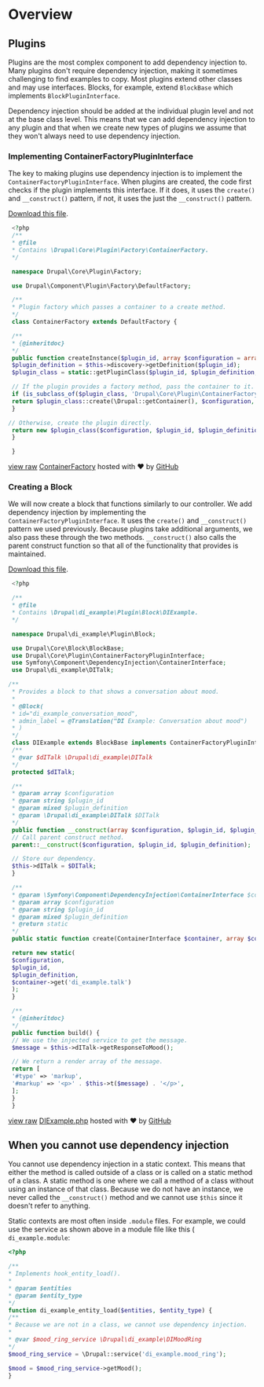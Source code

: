 <!--
{
"name" : "drupal-8-dependency-injection-and-plugins",
"version" : "0.0.1",
"title" : "Lesson 11.4 - Dependency injection and plugins",
"description" : "Dependency injection and plugins",
"freshnessDate" : 2015-12-11,
"homepage" : "https://docs.acquia.com/articles/drupal-8-dependency-injection-and-plugins",
"canonicalSource" : "https://docs.acquia.com/articles/drupal-8-dependency-injection-and-plugins",
"license" : "CC BY-SA"
}
-->

<!-- @section -->

# Overview

<!-- @section -->

## Plugins

Plugins are the most complex component to add dependency injection to. Many plugins don't require dependency injection, making it sometimes challenging to find examples to copy. Most plugins extend other classes and may use interfaces. Blocks, for example, extend `BlockBase` which implements `BlockPluginInterface`.

Dependency injection should be added at the individual plugin level and not at the base class level. This means that we can add dependency injection to any plugin and that when we create new types of plugins we assume that they won't always need to use dependency injection.

### Implementing ContainerFactoryPluginInterface

The key to making plugins use dependency injection is to implement the `ContainerFactoryPluginInterface`. When plugins are created, the code first checks if the plugin implements this interface. If it does, it uses the `create()` and `__construct()` pattern, if not, it uses the just the `__construct()` pattern.

[Download this file](https://gist.github.com/acquialibrary/a7025196e4721dfc1359/archive/e16b42fc37bc65ea330a2fd156edbb3783507863.zip).

```php
 <?php
 /**
 * @file
 * Contains \Drupal\Core\Plugin\Factory\ContainerFactory.
 */

 namespace Drupal\Core\Plugin\Factory;

 use Drupal\Component\Plugin\Factory\DefaultFactory;

 /**
 * Plugin factory which passes a container to a create method.
 */
 class ContainerFactory extends DefaultFactory {

 /**
 * {@inheritdoc}
 */
 public function createInstance($plugin_id, array $configuration = array()) {
 $plugin_definition = $this->discovery->getDefinition($plugin_id);
 $plugin_class = static::getPluginClass($plugin_id, $plugin_definition, $this->interface);

 // If the plugin provides a factory method, pass the container to it.
 if (is_subclass_of($plugin_class, 'Drupal\Core\Plugin\ContainerFactoryPluginInterface')) {
 return $plugin_class::create(\Drupal::getContainer(), $configuration, $plugin_id, $plugin_definition);
 }

// Otherwise, create the plugin directly.
 return new $plugin_class($configuration, $plugin_id, $plugin_definition);
 }

 }
```
[view raw](https://gist.github.com/acquialibrary/a7025196e4721dfc1359/raw/e16b42fc37bc65ea330a2fd156edbb3783507863/ContainerFactory) [ContainerFactory](https://gist.github.com/acquialibrary/a7025196e4721dfc1359#file-containerfactory) hosted with ❤ by [GitHub](https://github.com)

### Creating a Block

We will now create a block that functions similarly to our controller. We add dependency injection by implementing the `ContainerFactoryPluginInterface`. It uses the `create()` and `__construct()` pattern we used previously. Because plugins take additional arguments, we also pass these through the two methods. `__construct()` also calls the parent construct function so that all of the functionality that provides is maintained.

[Download this file](https://gist.github.com/acquialibrary/c6a176c864c645ab707c/archive/2b3031046317f9b27e30f7dfb9010a2833ad0754.zip).

```php
 <?php

 /**
 * @file
 * Contains \Drupal\di_example\Plugin\Block\DIExample.
 */

 namespace Drupal\di_example\Plugin\Block;

 use Drupal\Core\Block\BlockBase;
 use Drupal\Core\Plugin\ContainerFactoryPluginInterface;
 use Symfony\Component\DependencyInjection\ContainerInterface;
 use Drupal\di_example\DITalk;

/**
 * Provides a block to that shows a conversation about mood.
 *
 * @Block(
 * id="di_example_conversation_mood",
 * admin_label = @Translation("DI Example: Conversation about mood")
 * )
 */
 class DIExample extends BlockBase implements ContainerFactoryPluginInterface {
 /**
 * @var $dITalk \Drupal\di_example\DITalk
 */
 protected $dITalk;

 /**
 * @param array $configuration
 * @param string $plugin_id
 * @param mixed $plugin_definition
 * @param \Drupal\di_example\DITalk $DITalk
 */
 public function __construct(array $configuration, $plugin_id, $plugin_definition, DITalk $DITalk) {
 // Call parent construct method.
 parent::__construct($configuration, $plugin_id, $plugin_definition);

 // Store our dependency.
 $this->dITalk = $DITalk;
 }

 /**
 * @param \Symfony\Component\DependencyInjection\ContainerInterface $container
 * @param array $configuration
 * @param string $plugin_id
 * @param mixed $plugin_definition
 * @return static
 */
 public static function create(ContainerInterface $container, array $configuration, $plugin_id, $plugin_definition) {

 return new static(
 $configuration,
 $plugin_id,
 $plugin_definition,
 $container->get('di_example.talk')
 );
 }

 /**
 * {@inheritdoc}
 */
 public function build() {
 // We use the injected service to get the message.
 $message = $this->dITalk->getResponseToMood();

 // We return a render array of the message.
 return [
 '#type' => 'markup',
 '#markup' => '<p>' . $this->t($message) . '</p>',
 ];
 }
 }
```

[view raw](https://gist.github.com/acquialibrary/c6a176c864c645ab707c/raw/2b3031046317f9b27e30f7dfb9010a2833ad0754/DIExample.php) [DIExample.php](https://gist.github.com/acquialibrary/c6a176c864c645ab707c#file-diexample-php) hosted with ❤ by [GitHub](https://github.com)

<!-- @section -->

## When you cannot use dependency injection

You cannot use dependency injection in a static context. This means that either the method is called outside of a class or is called on a static method of a class. A static method is one where we call a method of a class without using an instance of that class. Because we do not have an instance, we never called the `__construct()` method and we cannot use `$this` since it doesn't refer to anything.

Static contexts are most often inside `.module` files. For example, we could use the service as shown above in a module file like this ( `di_example.module`:

```php
<?php

/**
* Implements hook_entity_load().
*
* @param $entities
* @param $entity_type
*/
function di_example_entity_load($entities, $entity_type) {
/**
* Because we are not in a class, we cannot use dependency injection.
*
* @var $mood_ring_service \Drupal\di_example\DIMoodRing
*/
$mood_ring_service = \Drupal::service('di_example.mood_ring');

$mood = $mood_ring_service->getMood();
}
```

